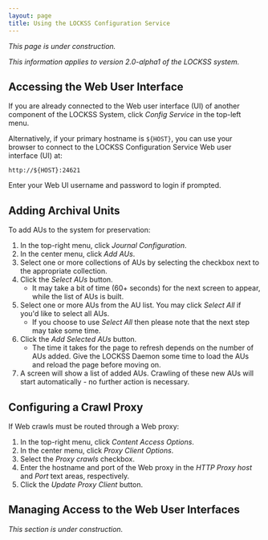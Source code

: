 ```yaml
---
layout: page
title: Using the LOCKSS Configuration Service
---
```


*This page is under construction.*

*This information applies to version 2.0-alpha1 of the LOCKSS system.*

## Accessing the Web User Interface

If you are already connected to the Web user interface (UI) of another component of the LOCKSS System, click *Config Service* in the top-left menu.

Alternatively, if your primary hostname is `${HOST}`, you can use your browser to connect to the LOCKSS Configuration Service Web user interface (UI) at:

    http://${HOST}:24621

Enter your Web UI username and password to login if prompted.

## Adding Archival Units

To add AUs to the system for preservation:

1.  In the top-right menu, click *Journal Configuration*.
1.  In the center menu, click *Add AUs*.
1.  Select one or more collections of AUs by selecting the checkbox next to the appropriate collection.
1.  Click the *Select AUs* button.
    * It may take a bit of time (60+ seconds) for the next screen to appear, while the list of AUs is built.
1.  Select one or more AUs from the AU list. You may click *Select All* if you'd like to select all AUs.
    * If you choose to use *Select All* then please note that the next step may take some time.
1.  Click the *Add Selected AUs* button.
    * The time it takes for the page to refresh depends on the number of AUs added. Give the LOCKSS Daemon some time to load the AUs and reload the page before moving on.
1. A screen will show a list of added AUs. Crawling of these new AUs will start automatically - no further action is necessary.

## Configuring a Crawl Proxy

If Web crawls must be routed through a Web proxy:

1.  In the top-right menu, click *Content Access Options*.
1.  In the center menu, click *Proxy Client Options*.
1.  Select the *Proxy crawls* checkbox.
1.  Enter the hostname and port of the Web proxy in the *HTTP Proxy host* and *Port* text areas, respectively.
1.  Click the *Update Proxy Client* button.

## Managing Access to the Web User Interfaces

*This section is under construction.*


